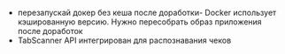 - перезапускай докер без кеша после доработки- Docker использует кэшированную версию. Нужно пересобрать образ приложения после доработок
- TabScanner API интегрирован для распознавания чеков
